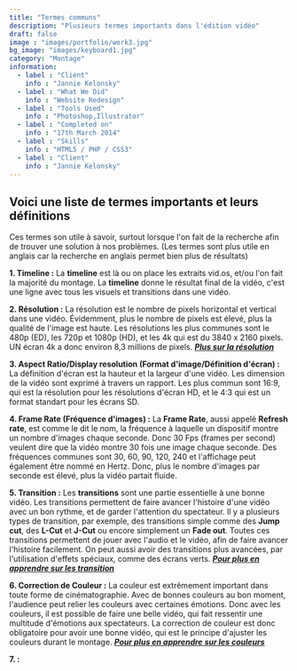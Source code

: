 ```yaml
---
title: "Termes communs"
description: "Plusieurs termes importants dans l'édition vidéo"
draft: false
image : "images/portfolio/work3.jpg"
bg_image: "images/keyboard1.jpg"
category: "Montage"
information:
  - label : "Client"
    info : "Jannie Kelonsky"
  - label : "What We Did"
    info : "Website Redesign"
  - label : "Tools Used"
    info : "Photoshop,Illustrator"
  - label : "Completed on"
    info : "17th March 2014"
  - label : "Skills"
    info : "HTML5 / PHP / CSS3"
  - label : "Client"
    info : "Jannie Kelonsky"
---
```


## Voici une liste de termes importants et leurs définitions

Ces termes son utile à savoir, surtout lorsque l'on fait de la recherche afin de trouver une solution à nos problèmes. (Les termes sont plus utile en anglais car la recherche en anglais permet bien plus de résultats)

**1. Timeline :** La **timeline** est là ou on place les extraits vid.os, et/ou l'on fait la majorité du montage. La **timeline** donne le résultat final de la vidéo, c'est une ligne avec tous les visuels et transitions dans une vidéo.

**2. Résolution :** La résolution est le nombre de pixels horizontal et vertical dans une vidéo. Évidemment, plus le nombre de pixels est élevé, plus la qualité de l'image est haute. Les résolutions les plus communes sont le 480p (ED), les 720p et 1080p (HD), et les 4k qui est du 3840 x 2160 pixels. UN écran 4k a donc environ 8,3 millions  de pixels. [***Plus sur la résolution***](https://www.samsung.com/levant/tvs/tv-buying-guide/what-is-4k-tv/)

**3. Aspect Ratio/Display resolution (Format d'image/Définition d'écran) :** La définition d'écran est la hauteur et la largeur d'une vidéo. Les dimension de la vidéo sont exprimé à travers un rapport. Les plus commun sont 16:9, qui est la résolution pour les résolutions d'écran HD, et le 4:3 qui est un format standart pour les écrans SD.

**4. Frame Rate (Fréquence d'images) :** La **Frame Rate**, aussi appelé **Refresh rate**, est comme le dit le nom, la fréquence à laquelle un dispositif montre un nombre d'images chaque seconde. Donc 30 Fps (frames per second) veulent dire que la vidéo montre 30 fois une image chaque seconde. Des fréquences communes sont 30, 60, 90, 120, 240 et l'affichage peut également être nommé en Hertz. Donc, plus le nombre d'images par seconde est élevé, plus la vidéo partait fluide.

**5. Transition :** Les **transitions** sont une partie essentielle à une bonne vidéo. Les transitions permettent de faire avancer l'histoire d'une vidéo avec un bon rythme, et de garder l'attention du spectateur. Il y a plusieurs types de transition, par exemple, des transitions simple comme des **Jump cut**, des **L-Cut** et **J-Cut** ou encore simplement un **Fade out**. Toutes ces transitions permettent de jouer avec l'audio et le vidéo, afin de faire avancer l'histoire facilement. On peut aussi avoir des transitions plus avancées, par l'utilisation d'effets spéciaux, comme des écrans verts. [***Pour plus en apprendre sur les transition***](/fr/project/rio-furniture-1/)

**6. Correction de Couleur :** La couleur est extrêmement important dans toute forme de cinématographie. Avec de bonnes couleurs au bon moment, l'audience peut relier les couleurs avec certaines émotions. Donc avec les couleurs, il est possible de faire une belle vidéo, qui fait ressentir une multitude d'émotions aux spectateurs. La correction de couleur est donc obligatoire pour avoir une bonne vidéo, qui est le principe d'ajuster les couleurs durant le montage. [***Pour plus en apprendre sur les couleurs***](/fr/project/rio-furniture-5/)

**7.  :**  

